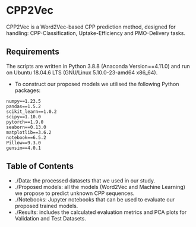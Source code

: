 # CPP2Vec
CPP2Vec is a Word2Vec-based CPP prediction method, designed for handling: CPP-Classification, Uptake-Efficiency and PMO-Delivery tasks.

## Requirements
The scripts are written in Python 3.8.8 (Anaconda Version==4.11.0) and run on Ubuntu 18.04.6 LTS (GNU/Linux 5.10.0-23-amd64 x86_64).

- To construct our proposed models we utilised the following Python packages:
```
numpy==1.23.5
pandas==1.5.2
scikit_learn==1.0.2
scipy==1.10.0
pytorch==1.9.0
seaborn==0.13.0
matplotlib==3.6.2
notebook==6.5.2
Pillow==9.3.0
gensim==4.0.1
```
## Table of Contents
- ./Data: the processed datasets that we used in our study.
- ./Proposed models: all the models (Word2Vec and Machine Learning) we propose to predict unknown CPP sequences.
- ./Notebooks: Jupyter notebooks that can be used to evaluate our proposed trained models.
- ./Results: includes the calculated evaluation metrics and PCA plots for Validation and Test Datasets.
